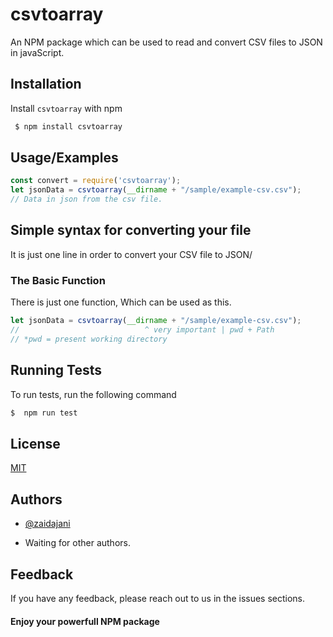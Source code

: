 
# csvtoarray

An NPM package which can be used to read and convert CSV files to JSON in javaScript.



## Installation 

Install `csvtoarray` with npm

```bash 
 $ npm install csvtoarray
```


## Usage/Examples

```javascript
const convert = require('csvtoarray');
let jsonData = csvtoarray(__dirname + "/sample/example-csv.csv");
// Data in json from the csv file.
```

## Simple syntax for converting your file

It is just one line in order to convert your CSV file to JSON/

### The Basic Function

There is just one function, Which can be used as this.

```javaScript
let jsonData = csvtoarray(__dirname + "/sample/example-csv.csv");
//                            ^ very important | pwd + Path
// *pwd = present working directory
```

## Running Tests

To run tests, run the following command

```bash
$  npm run test
```


## License

[MIT](https://choosealicense.com/licenses/mit/)

## Authors

- [@zaidajani](https://www.github.com/zaidajani)

* Waiting for other authors.


## Feedback

If you have any feedback, please reach out to us in the issues sections.

#### Enjoy your powerfull NPM package